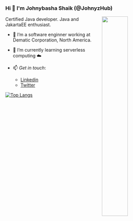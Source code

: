### Hi 👋 I'm Johnybasha Shaik (@JohnyzHub)
<img width="40%" align="right" src="https://github-readme-stats.vercel.app/api/?username=JohnyzHub&theme=radical&show_icons=true&title_color=dark"/>
Certified Java developer. Java and JakartaEE enthusiast.

- 🔭 I’m a software enginner working at Dematic Corporation, North America.
- 🌱 I’m currently learning serverless computing :cloud:
- 📫 *Get in touch*:

     * [Linkedin](https://www.linkedin.com/in/johnyshaik/)
     * [Twitter](https://twitter.com/johnyfam)
     


[![Top Langs](https://github-readme-stats.vercel.app/api/top-langs/?username=JohnyzHub&layout=compact)](https://github.com/JohnyzHub/github-readme-stats)
     
<!--
**JohnyzHub/JohnyzHub** is a ✨ _special_ ✨ repository because its `README.md` (this file) appears on your GitHub profile.

Here are some ideas to get you started:

- 🔭 I’m currently working on ...
- 🌱 I’m currently learning ...
- 👯 I’m looking to collaborate on ...
- 🤔 I’m looking for help with ...
- 💬 Ask me about ...
- 📫 How to reach me: ...
- 😄 Pronouns: ...
- ⚡ Fun fact: ...
-->
